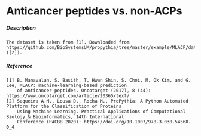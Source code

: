 # Anticancer peptides vs. non-ACPs

##### Description

    The dataset is taken from [1]. Downloaded from 
    https://github.com/BioSystemsUM/propythia/tree/master/example/MLACP/datasets ([2]).
    
##### Reference

    [1] B. Manavalan, S. Basith, T. Hwan Shin, S. Choi, M. Ok Kim, and G. Lee, MLACP: machine-learning-based prediction 
        of anticancer peptides. Oncotarget (2017), 8 (44): https://www.oncotarget.com/article/20365/text/
    [2] Sequeira A.M., Lousa D., Rocha M., ProPythia: A Python Automated Platform for the Classification of Proteins 
        Using Machine Learning. Practical Applications of Computational Biology & Bioinformatics, 14th International 
        Conference (PACBB 2020): https://doi.org/10.1007/978-3-030-54568-0_4
    
   